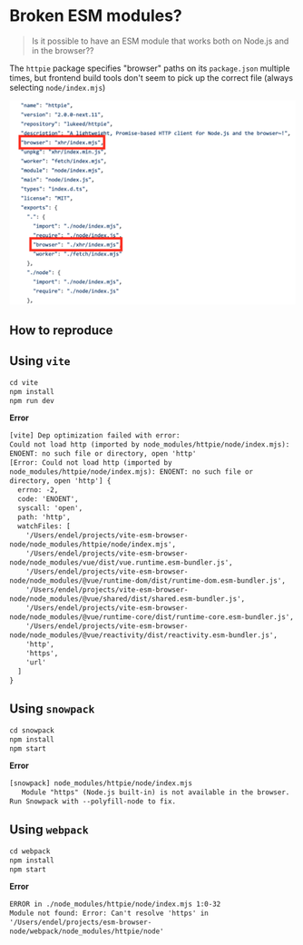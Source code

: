# Broken ESM modules?

> Is it possible to have an ESM module that works both on Node.js and in the browser??

The `httpie` package specifies "browser" paths on its `package.json` multiple times, but frontend build tools don't seem to pick up the correct file (always selecting `node/index.mjs`)

<img src="screenshot.png?raw=1" />

## How to reproduce

## Using `vite`

```
cd vite
npm install
npm run dev
```

**Error**

```
[vite] Dep optimization failed with error:
Could not load http (imported by node_modules/httpie/node/index.mjs): ENOENT: no such file or directory, open 'http'
[Error: Could not load http (imported by node_modules/httpie/node/index.mjs): ENOENT: no such file or directory, open 'http'] {
  errno: -2,
  code: 'ENOENT',
  syscall: 'open',
  path: 'http',
  watchFiles: [
    '/Users/endel/projects/vite-esm-browser-node/node_modules/httpie/node/index.mjs',
    '/Users/endel/projects/vite-esm-browser-node/node_modules/vue/dist/vue.runtime.esm-bundler.js',
    '/Users/endel/projects/vite-esm-browser-node/node_modules/@vue/runtime-dom/dist/runtime-dom.esm-bundler.js',
    '/Users/endel/projects/vite-esm-browser-node/node_modules/@vue/shared/dist/shared.esm-bundler.js',
    '/Users/endel/projects/vite-esm-browser-node/node_modules/@vue/runtime-core/dist/runtime-core.esm-bundler.js',
    '/Users/endel/projects/vite-esm-browser-node/node_modules/@vue/reactivity/dist/reactivity.esm-bundler.js',
    'http',
    'https',
    'url'
  ]
}
```

## Using `snowpack`

```
cd snowpack
npm install
npm start
```

**Error**

```
[snowpack] node_modules/httpie/node/index.mjs
   Module "https" (Node.js built-in) is not available in the browser. Run Snowpack with --polyfill-node to fix.
```


## Using `webpack`

```
cd webpack
npm install
npm start
```

**Error**

```
ERROR in ./node_modules/httpie/node/index.mjs 1:0-32
Module not found: Error: Can't resolve 'https' in '/Users/endel/projects/esm-browser-node/webpack/node_modules/httpie/node'
```

